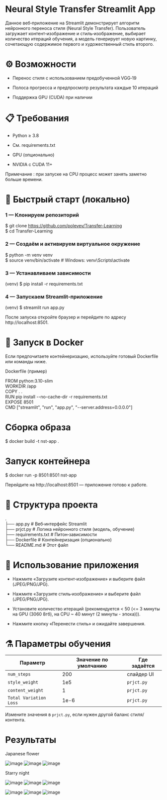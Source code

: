 # Neural Style Transfer Streamlit App

Данное веб‑приложение на Streamlit демонстрирует алгоритм нейронного переноса стиля (Neural Style Transfer). Пользователь загружает контент‑изображение и стиль‑изображение, выбирает количество итераций обучения, а модель генерирует новую картинку, сочетающую содержимое первого и художественный стиль второго.

# ⚙️ Возможности

- Перенос стиля с использованием предобученной VGG‑19

- Полоса прогресса и предпросмотр результата каждые 10 итераций

- Поддержка GPU (CUDA) при наличии

# 📋 Требования

- Python ≥ 3.8

- См. requirements.txt

- GPU (опционально)

- NVIDIA с CUDA 11+

Примечание : при запуске на CPU процесс может занять заметно больше времени.

# 🚀 Быстрый старт (локально)

### 1 — Клонируем репозиторий
$ git clone https://github.com/polevev/Transfer-Learning  
$ cd Transfer-Learning  

### 2 — Создаём и активируем виртуальное окружение
$ python -m venv venv  
$ source venv/bin/activate     # Windows: venv\Scripts\activate  

### 3 — Устанавливаем зависимости
(venv) $ pip install -r requirements.txt  

### 4 — Запускаем Streamlit‑приложение
(venv) $ streamlit run app.py  

После запуска откройте браузер и перейдите по адресу http://localhost:8501.

# 🐳 Запуск в Docker

Если предпочитаете контейнеризацию, используйте готовый Dockerfile или команды ниже.

Dockerfile (пример)

FROM python:3.10-slim  
WORKDIR /app  
COPY . .  
RUN pip install --no-cache-dir -r requirements.txt  
EXPOSE 8501  
CMD ["streamlit", "run", "app.py", "--server.address=0.0.0.0"]  

# Сборка образа
$ docker build -t nst-app .

# Запуск контейнера
$ docker run -p 8501:8501 nst-app

Перейдите на http://localhost:8501 — приложение готово к работе.

# 📂 Структура проекта

.  
├── app.py            # Веб‑интерфейс Streamlit  
├── prjct.py          # Логика нейронного стиля (модель, обучение)  
├── requirements.txt  # Питон‑зависимости  
├── Dockerfile        # Контейнеризация (опционально)  
└── README.md         # Этот файл  

# 📝 Использование приложения

- Нажмите «Загрузите контент‑изображение» и выберите файл (JPEG/PNG/JPG).

- Нажмите «Загрузите стиль‑изображение» и выберите файл (JPEG/PNG/JPG).

- Установите количество итераций (рекомендуется < 50 (<= 3 минуты на GPU (3060 8гб), на CPU ~ 40 минут (2 минуты - эпоха))).

- Нажмите кнопку «Перенести стиль» и ожидайте завершения.

# ⚗️ Параметры обучения

| Параметр              | Значение по умолчанию | Где задаётся |
|-----------------------|-----------------------|--------------|
| `num_steps`           | 200                   | слайдер UI   |
| `style_weight`        | 1e5                   | `prjct.py`   |
| `content_weight`      | 1                     | `prjct.py`   |
| `Total Variation Loss`  | 1e-6                  | `prjct.py`   |

Измените значения в `prjct.py`, если нужен другой баланс стиля/контента.

# Результаты

Japanese flower

![image](https://github.com/user-attachments/assets/d87484cc-1970-43fd-93ea-3c787defe362)
![image](https://github.com/user-attachments/assets/53166868-603d-48fe-aa33-1ebb286ae187)
![image](https://github.com/user-attachments/assets/e62f8973-bacf-4cc3-ab09-8cdc8dd69ec1)

Starry night

![image](https://github.com/user-attachments/assets/df6b64d7-cd17-40e2-91bb-36b7975b07fc)
![image](https://github.com/user-attachments/assets/2a66feaa-8923-468f-b7bd-d488232ba96c)
![image](https://github.com/user-attachments/assets/2b109af9-3be1-4dfb-aa82-997f85baf156)
  
![image](https://github.com/user-attachments/assets/bdbb2b9b-f923-41c7-9708-e5833483cb9c)
![image](https://github.com/user-attachments/assets/c300eacb-e5c4-4783-b0f7-dca06bc281a1)
![image](https://github.com/user-attachments/assets/2ced2425-86e1-4ec6-a76b-2042c1f19674)












